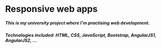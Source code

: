 # Responsive web apps
##### This is my university project where I'm practising web development.
##### Technologies included: HTML, CSS, JavaScript, Bootstrap, AngularJS1, AngularJS2, ...